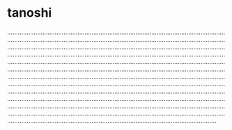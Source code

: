 # tanoshi
.......................................................................................................................................................................................................................................................................................................................................................................................................................................................................................................................................................................................................................................................................................................................................................................................................................................................................................................................................................................................................................................................................................................................................................................................................................................................................................................................................................................................................................................................................................................................................................................................................................................................................